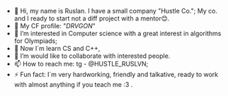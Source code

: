 - 👋 Hi, my name is Ruslan. I have a small company "Hustle Co."; My co. and I ready to start not a diff project with a mentor😊.
- 🎁 My CF profile: "_DRVGON_"
- 👀 I’m interested in Computer science with a great interest in algorithms for Olympiads;
- 🌱 Now I`m learn CS and C++, 
- 💞️ I’m would like to collaborate with interested people.
- 📫 How to reach me: tg - @HUSTLE_RUSLVN;
- ⚡ Fun fact: I`m very hardworking, friendly and talkative, ready to work with almost anything if you teach me :3 .

<!---
DRVGON-rus/DRVGON-rus is a ✨ special ✨ repository because its `README.md` (this file) appears on your GitHub profile.
You can click the Preview link to take a look at your changes.
--->
